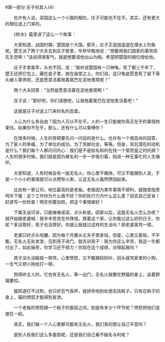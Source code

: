 #第一部分 庄子何其人(4)

　　也许有人说，梁国这么一个小国的相位，庄子可能也不在乎。其实，还有更大的相位送上门来的。

　　《秋水》篇里讲了这么一个故事：

　　大家知道，战国时期，楚国是个大国。那天，庄子正逍逍遥遥在濮水上钓鱼呢。楚王派了两个大夫去到庄子那里，毕恭毕敬地说：“想要用我们国家的事劳烦先生您啊！”话说得很客气，就是想要请他出山为相，希望把楚国的相位授给他。

　　庄子手拿鱼竿，头也不回，说：“我听说楚国有一只神龟，死了都三千年了，楚王还把它包上，藏在盒子里，放在庙堂之上。你们说，这只龟是愿意死了留下骨头被人尊贵呢，还是愿意活着拖着尾巴在泥地里爬呢？”

　　两个大夫回答：“当然是愿意活着在泥地里爬啊！”

　　庄子说：“那好吧，你们请便吧，让我拖着尾巴在泥地里活着吧！”

　　这就是庄子对送上门来的名的态度。

　　人心为什么有自由？因为人可以不在乎。人的一生只能被你真正在乎的事情拘束住。如果你不在乎，那么，还有什么可以束缚你？

　　在很多时候，人生的劳顿要先问一问目的是什么。也许有一个很高尚的回答，为了家人的幸福，为了单位的成功，为了贡献社会，等等。但是，背后潜在的动机是什么？我们每个人都问问内心：我们是不是给名和利在找一个堂而皇之的托辞？人生的很多时候，我们就是因为被名利一步一步吸引着，陷进一种无事忙的人生循环。

　　大家知道，人有时候会有一股无名火。你心里不痛快，可又不能跟别人说，于是一个小小的事情就可以点燃导火索，让这无名火轰然燃烧起来。

　　比如有一家公司，地位最高的是老板。老板因为某件事情不顺利，就随意指责呵斥下属：这个工作你为什么做不好？你的执行力为什么这么差？回去自己反省！赶紧写一份检查！明天你要加班，把这个事情做好！

　　下属无话可讲，只能唯唯诺诺，点头称是。回家以后，这股无名火怎么办呢？就开始跟老婆喊：我辛辛苦苦在外挣钱，撑着这个家，让你能过这么好的日子。你呢？家没管好，孩子也没管好。你就让我就过这样的生活吗？把老婆臭骂一顿。

　　老婆只好点头哈腰，因为每个月要从丈夫手里拿钱。但是，心里又委屈，不平衡，无名火无处发泄，见到孩子进门，就去训孩子：我为你这么辛苦，我这一生都付出了，如此操劳，你学习还不努力！你现在这个成绩，对得起我吗？

　　孩子没头没脑挨一顿骂，心里愤怒，又不敢跟妈妈吵，回头就骂家里的小狗，一生气又把小狗给打一顿。

　　狗得听主人的，它也有无名火，等一出门，无名火就撒在野猫的身上，追着野猫要咬。

　　猫知道打不过狗，也只好忍气吞声，就拼命地到处想去找耗子。只有在耗子的身上，猫的愤怒才能得到宣泄。

　　一个老板的愤怒跟一个耗子的委屈之间，到底有多少个环节呢？愤怒把他们连接在一起。

　　其实，我们每一个人心里都可能有无名火，我们真的想让自己平息吗？

　　是别人给我们这么多委屈呢，还是我们自己看不破名与利呢？ 

